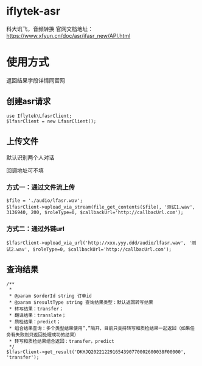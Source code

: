 # iflytek-asr

科大讯飞，音频转换
官网文档地址：https://www.xfyun.cn/doc/asr/ifasr_new/API.html

# 使用方式

返回结果字段详情同官网

## 创建asr请求

```
use Iflytek\LfasrClient;
$lfasrClient = new LfasrClient();
```

## 上传文件
默认识别两个人对话

回调地址可不填

### 方式一：通过文件流上传

```
$file = './audio/lfasr.wav';
$lfasrClient->upload_via_stream(file_get_contents($file), '测试1.wav', 3136940, 200, $roleType=0, $callbackUrl='http://callbacUrl.com');
```

### 方式二：通过外链url

```
$lfasrClient->upload_via_url('http://xxx.yyy.ddd/audio/lfasr.wav', '测试2.wav', $roleType=0, $callbackUrl='http://callbacUrl.com');
```

## 查询结果

```
/**
 *
 * @param $orderId string 订单id
 * @param $resultType string 查询结果类型：默认返回转写结果
 * 转写结果：transfer；
 * 翻译结果：translate；
 * 质检结果：predict；
 * 组合结果查询：多个类型结果使用”,”隔开，目前只支持转写和质检结果一起返回（如果任务有失败则只返回处理成功的结果）
 * 转写和质检结果组合返回：transfer，predict
 */
$lfasrClient->get_result('DKHJQ202212291654390770002600038F00000', 'transfer');
```